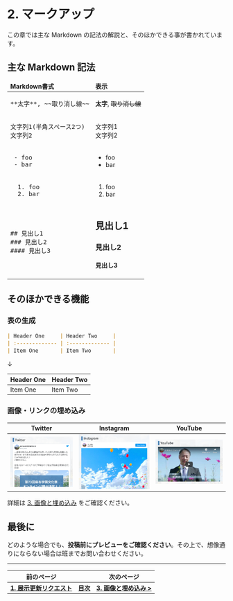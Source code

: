 # 2. マークアップ

この章では主な Markdown の記法の解説と、そのほかできる事が書かれています。

## 主な Markdown 記法

<table>
  <thead>
    <tr>
      <td>
        <b>Markdown書式</b>
      </td>
      <td>
        <b>表示</b>
      </td>
    </tr>
  </thead>
  <tbody>
  <tr>
    <td>
<pre>
**太字**, ~~取り消し線~~
</pre>
    </td>
    <td>
      <b>太字</b>, <s>取り消し線</s>
    </td>
  </tr>
  <tr>
    <td>
<pre>
文字列1(半角スペース2つ)
文字列2
</pre>
    </td>
    <td>
      文字列1<br />文字列2
    </td>
  </tr>
  <tr>
    <td>
<pre>
 - foo
 - bar
</pre>
    </td>
    <td>
      <ul>
        <li>foo</li>
        <li>bar</li>
      </ul>
    </td>
  </tr>
  <tr>
    <td>
<pre>
  1. foo
  2. bar
</pre>
    </td>
    <td>
      <ol>
        <li>foo</li>
        <li>bar</li>
      </ol>
    </td>
  </tr>
  <tr>
    <td>
<pre>
## 見出し1
### 見出し2
#### 見出し3
</pre>
    </td>
    <td>
      <h2>見出し1</h2>
      <h3>見出し2</h3>
      <h4>見出し3</h4>
    </td>
  </tr>
  </tbody>
</table>

## そのほかできる機能

### 表の生成

```markdown
| Header One     | Header Two     |
| :------------- | :------------- |
| Item One       | Item Two       |
```

↓

| Header One     | Header Two     |
| :------------- | :------------- |
| Item One       | Item Two       |

### 画像・リンクの埋め込み

| Twitter | Instagram | YouTube |
| :-: | :-: | :-: |
| ![](./images/twitter.png) | ![](./images/instagram.png) | ![](./images/youtube.png) |

詳細は [3. 画像と埋め込み](./3-image-url) をご確認ください。

## 最後に

どのような場合でも、**投稿前にプレビューをご確認ください**。その上で、想像通りにならない場合は班までお問い合わせください。

---

| 前のページ | | 次のページ |
| :-: | --- | :-: |
| **[1. 展示更新リクエスト](./1-post)** | **[目次](.)** | **[3. 画像と埋め込み >](./3-image-url)** |
